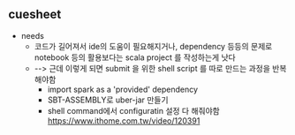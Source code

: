 ## cuesheet
* needs
	* 코드가 길어져서 ide의 도움이 필요해지거나, dependency 등등의 문제로 notebook 등의 활용보다는 scala project 를 작성하는게 낫다
	* --> 근데 이렇게 되면 submit 을 위한 shell script 를 따로 만드는 과정을 반복해야함
		* import spark as a 'provided' dependency
		* SBT-ASSEMBLY로 uber-jar 만들기
		* shell command에서 configuratin 설정 다 해줘야함	
https://www.ithome.com.tw/video/120391
